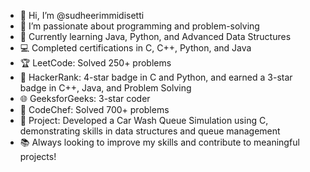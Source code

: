 - 👋 Hi, I’m @sudheerimmidisetti
- 👀 I’m passionate about programming and problem-solving
- 🌱 Currently learning Java, Python, and Advanced Data Structures
- 💻 Completed certifications in C, C++, Python, and Java
- 🏆 LeetCode: Solved 250+ problems
- 🏅 HackerRank: 4-star badge in C and Python, and earned a 3-star badge in C++, Java, and Problem Solving
- 🌐 GeeksforGeeks: 3-star coder
- 🏅 CodeChef: Solved 700+ problems
- 🚗 Project: Developed a Car Wash Queue Simulation using C, demonstrating skills in data structures and queue management
- 📚 Always looking to improve my skills and contribute to meaningful projects!

<!---
sudheerimmidisetti/sudheerimmidisetti is a ✨ special ✨ repository because its `README.md` (this file) appears on your GitHub profile.
You can click the Preview link to take a look at your changes.
--->
